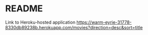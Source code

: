 # README
Link to Heroku-hosted application
https://warm-eyrie-31778-8330db89238b.herokuapp.com/movies?direction=desc&sort=title
